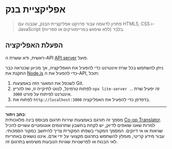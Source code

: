 <!--
CO_OP_TRANSLATOR_METADATA:
{
  "original_hash": "461aa4fc74c6b1789c3a13b5d82c0cd9",
  "translation_date": "2025-08-27T21:03:57+00:00",
  "source_file": "7-bank-project/solution/README.md",
  "language_code": "he"
}
-->
# אפליקציית בנק

> פתרון לדוגמה עבור פרויקט אפליקציית הבנק, שנבנה עם HTML5, CSS ו-JavaScript בלבד (ללא שימוש בפריימוורקים או ספריות).

## הפעלת האפליקציה

ראשית, ודא ששרת ה-API [API server](../api/README.md) פועל.

ניתן להשתמש בכל שרת אינטרנט כדי להפעיל את האפליקציה, אך מכיוון שכנראה כבר התקנת את [Node.js](https://nodejs.org) כדי להפעיל את ה-API, תוכל:

1. לשכפל את המאגר הזה באמצעות Git.
2. לפתוח טרמינל, לנווט לתיקייה זו, ואז להריץ `npx lite-server .`. זה יפעיל שרת אינטרנט לפיתוח על פורט `3000`.
3. לפתוח את `http://localhost:3000` בדפדפן כדי להפעיל את האפליקציה.

---

**כתב ויתור**:  
מסמך זה תורגם באמצעות שירות תרגום מבוסס בינה מלאכותית [Co-op Translator](https://github.com/Azure/co-op-translator). למרות שאנו שואפים לדיוק, יש לקחת בחשבון שתרגומים אוטומטיים עשויים להכיל שגיאות או אי דיוקים. המסמך המקורי בשפתו המקורית צריך להיחשב כמקור הסמכותי. עבור מידע קריטי, מומלץ להשתמש בתרגום מקצועי על ידי אדם. איננו נושאים באחריות לאי הבנות או לפרשנויות שגויות הנובעות משימוש בתרגום זה.